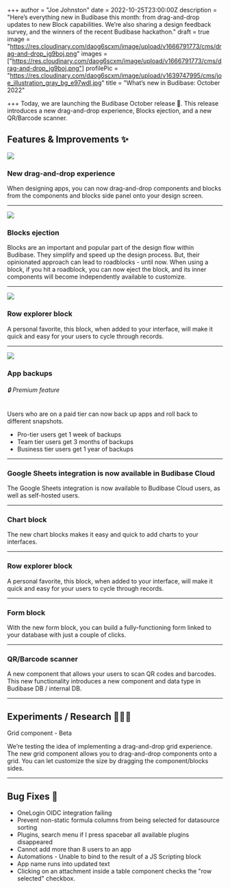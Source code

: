 +++
author = "Joe Johnston"
date = 2022-10-25T23:00:00Z
description = "Here’s everything new in Budibase this month: from drag-and-drop updates to new Block capabilities. We’re also sharing a design feedback survey, and the winners of the recent Budibase hackathon."
draft = true
image = "https://res.cloudinary.com/daog6scxm/image/upload/v1666791773/cms/drag-and-drop_jg9boj.png"
images = ["https://res.cloudinary.com/daog6scxm/image/upload/v1666791773/cms/drag-and-drop_jg9boj.png"]
profilePic = "https://res.cloudinary.com/daog6scxm/image/upload/v1639747995/cms/joe_illustration_gray_bg_e97wdl.jpg"
title = "What’s new in Budibase: October 2022"

+++
Today, we are launching the Budibase October release 🎉. This release introduces a new drag-and-drop experience, Blocks ejection, and a new QR/Barcode scanner.

## Features & Improvements ✨

![](https://res.cloudinary.com/daog6scxm/image/upload/v1666791773/cms/drag-and-drop_jg9boj.png)

### New drag-and-drop experience

When designing apps, you can now drag-and-drop components and blocks from the components and blocks side panel onto your design screen.

***

![](https://res.cloudinary.com/daog6scxm/image/upload/v1666791902/cms/Block-ejection_sjx8vh.png)

### Blocks ejection

Blocks are an important and popular part of the design flow within Budibase. They simplify and speed up the design process. But, their opinionated approach can lead to roadblocks - until now. When using a block, if you hit a roadblock, you can now eject the block, and its inner components will become independently available to customize.

***

![](https://res.cloudinary.com/daog6scxm/image/upload/v1666791947/cms/row-explorer_tsdci6.png)

### Row explorer block

A personal favorite, this block, when added to your interface, will make it quick and easy for your users to cycle through records.

***

![](https://res.cloudinary.com/daog6scxm/image/upload/v1666792090/cms/backups_ynlpls.png)

### App backups

###### 🔒 Premium feature

Users who are on a paid tier can now back up apps and roll back to different snapshots.

* Pro-tier users get 1 week of backups
* Team tier users get 3 months of backups
* Business tier users get 1 year of backups

***

### Google Sheets integration is now available in Budibase Cloud

The Google Sheets integration is now available to Budibase Cloud users, as well as self-hosted users.

***

### Chart block

The new chart blocks makes it easy and quick to add charts to your interfaces.

***

### Row explorer block

A personal favorite, this block, when added to your interface, will make it quick and easy for your users to cycle through records.

***

### Form block

With the new form block, you can build a fully-functioning form linked to your database with just a couple of clicks.

***

### QR/Barcode scanner

A new component that allows your users to scan QR codes and barcodes. This new functionality introduces a new component and data type in Budibase DB / internal DB.

***

## Experiments / Research 👩🏻‍🔬

Grid component - Beta

We’re testing the idea of implementing a drag-and-drop grid experience. The new grid component allows you to drag-and-drop components onto a grid. You can let customize the size by dragging the component/blocks sides.

***

## Bug Fixes 🐛

* OneLogin OIDC integration failing
* Prevent non-static formula columns from being selected for datasource sorting
* Plugins, search menu if I press spacebar all available plugins disappeared
* Cannot add more than 8 users to an app
* Automations - Unable to bind to the result of a JS Scripting block
* App name runs into updated text
* Clicking on an attachment inside a table component checks the "row selected" checkbox.